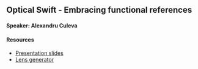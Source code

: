 ## Optical Swift - Embracing functional references

#### Speaker: Alexandru Culeva

#### Resources
* [Presentation slides](presentation-slides.pdf)
* [Lens generator](https://github.com/S2dentik/Enlight)
